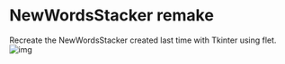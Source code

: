 # NewWordsStacker remake


Recreate the NewWordsStacker created last time with Tkinter using flet.
![img]("https://github.com/user-attachments/assets/a647ffab-b2a6-4b76-aa13-de00f7358e7b")
